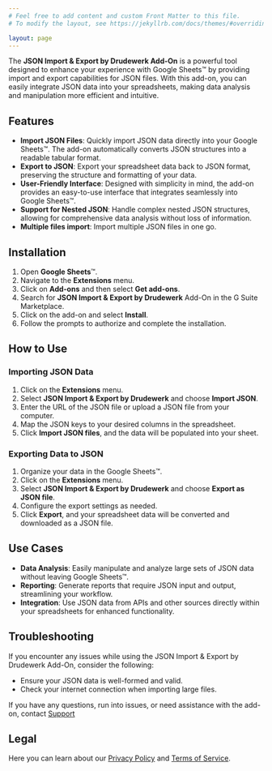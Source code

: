 ```yaml
---
# Feel free to add content and custom Front Matter to this file.
# To modify the layout, see https://jekyllrb.com/docs/themes/#overriding-theme-defaults

layout: page
---
```


The **JSON Import & Export by Drudewerk Add-On** is a powerful tool designed to enhance your experience with Google Sheets™ by providing import and export capabilities for JSON files. With this add-on, you can easily integrate JSON data into your spreadsheets, making data analysis and manipulation more efficient and intuitive.

## Features

- **Import JSON Files**: Quickly import JSON data directly into your Google Sheets™. The add-on automatically converts JSON structures into a readable tabular format.
- **Export to JSON**: Export your spreadsheet data back to JSON format, preserving the structure and formatting of your data.
- **User-Friendly Interface**: Designed with simplicity in mind, the add-on provides an easy-to-use interface that integrates seamlessly into Google Sheets™.
- **Support for Nested JSON**: Handle complex nested JSON structures, allowing for comprehensive data analysis without loss of information.
- **Multiple files import**: Import multiple JSON files in one go.

## Installation

1. Open **Google Sheets**™.
2. Navigate to the **Extensions** menu.
3. Click on **Add-ons** and then select **Get add-ons**.
4. Search for **JSON Import & Export by Drudewerk** Add-On in the G Suite Marketplace.
5. Click on the add-on and select **Install**.
6. Follow the prompts to authorize and complete the installation.

## How to Use

### Importing JSON Data

1. Click on the **Extensions** menu.
2. Select **JSON Import & Export by Drudewerk** and choose **Import JSON**.
3. Enter the URL of the JSON file or upload a JSON file from your computer.
4. Map the JSON keys to your desired columns in the spreadsheet.
5. Click **Import JSON files**, and the data will be populated into your sheet.

### Exporting Data to JSON

1. Organize your data in the Google Sheets™.
2. Click on the **Extensions** menu.
3. Select **JSON Import & Export by Drudewerk** and choose **Export as JSON file**.
4. Configure the export settings as needed.
5. Click **Export**, and your spreadsheet data will be converted and downloaded as a JSON file.

## Use Cases

- **Data Analysis**: Easily manipulate and analyze large sets of JSON data without leaving Google Sheets™.
- **Reporting**: Generate reports that require JSON input and output, streamlining your workflow.
- **Integration**: Use JSON data from APIs and other sources directly within your spreadsheets for enhanced functionality.

## Troubleshooting

If you encounter any issues while using the JSON Import & Export by Drudewerk Add-On, consider the following:

- Ensure your JSON data is well-formed and valid.
- Check your internet connection when importing large files.

If you have any questions, run into issues, or need assistance with the add-on, contact [Support](/support)

## Legal
Here you can learn about our [Privacy Policy](/privacy) and [Terms of Service](/tos).